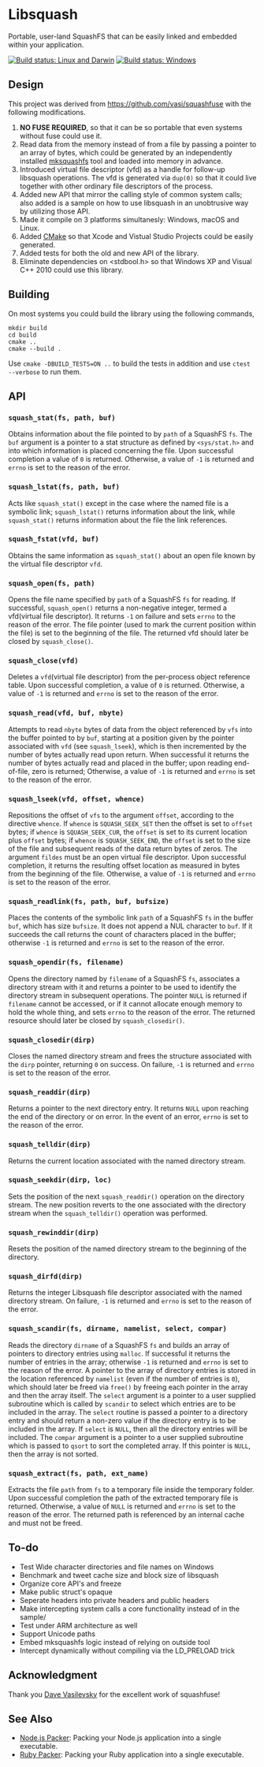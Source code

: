 # Libsquash

Portable, user-land SquashFS that can be easily linked and embedded within your application.

[![Build status: Linux and Darwin](https://travis-ci.org/pmq20/libsquash.svg?branch=master)](https://travis-ci.org/pmq20/libsquash)
[![Build status: Windows](https://ci.appveyor.com/api/projects/status/f4htq948gag3l2k8/branch/master?svg=true)](https://ci.appveyor.com/project/pmq20/libsquash/branch/master)

## Design

This project was derived from https://github.com/vasi/squashfuse with the following modifications.

1. __NO FUSE REQUIRED__, so that it can be so portable that even systems without fuse could use it.
1. Read data from the memory instead of from a file by passing a pointer to an array of bytes,
which could be generated by
an independently installed [mksquashfs](http://squashfs.sourceforge.net/) tool
and loaded into memory in advance.
1. Introduced virtual file descriptor (vfd) as a handle for follow-up libsquash operations.
The vfd is generated via `dup(0)` so that it could live together with
other ordinary file descriptors of the process.
1. Added new API that mirror the calling style of common system calls;
also added is a sample on how to use libsquash in an unobtrusive way by utilizing those API.
1. Made it compile on 3 platforms simultanesly: Windows, macOS and Linux.
1. Added [CMake](https://cmake.org/) so that Xcode and Vistual Studio Projects could be easily generated.
1. Added tests for both the old and new API of the library.
1. Eliminate dependencies on <stdbool.h> so that Windows XP and Visual C++ 2010 could use this library.

## Building

On most systems you could build the library using the following commands,

    mkdir build
    cd build
    cmake ..
    cmake --build .

Use `cmake -DBUILD_TESTS=ON ..` to build the tests in addition and use `ctest --verbose` to run them.

## API

### `squash_stat(fs, path, buf)`

Obtains information about the file pointed to by `path` of a SquashFS `fs`.
The `buf` argument is a pointer to a stat structure as defined by
`<sys/stat.h>` and into which information is placed concerning the file.
Upon successful completion a value of `0` is returned.
Otherwise, a value of `-1` is returned and `errno` is set to the reason of the error.

### `squash_lstat(fs, path, buf)`

Acts like `squash_stat()` except in the case where the named file is a symbolic link;
`squash_lstat()` returns information about the link,
while `squash_stat()` returns information about the file the link references.

### `squash_fstat(vfd, buf)`

Obtains the same information as `squash_stat()`
about an open file known by the virtual file descriptor `vfd`.

### `squash_open(fs, path)`

Opens the file name specified by `path` of a SquashFS `fs` for reading.
If successful, `squash_open()` returns a non-negative integer, termed a vfd(virtual file descriptor).
It returns `-1` on failure and sets `errno` to the reason of the error.
The file pointer (used to mark the current position within the file) is set to the beginning of the file.
The returned vfd should later be closed by `squash_close()`.

### `squash_close(vfd)`

Deletes a `vfd`(virtual file descriptor) from the per-process object reference table.
Upon successful completion, a value of `0` is returned.
Otherwise, a value of `-1` is returned and `errno` is set to the reason of the error.

### `squash_read(vfd, buf, nbyte)`

Attempts to read `nbyte` bytes of data from the object
referenced by `vfs` into the buffer pointed to by `buf`,
starting at a position given by the pointer associated with `vfd` (see `squash_lseek`),
which is then incremented by the number of bytes actually read upon return.
When successful it returns the number of bytes actually read and placed in the buffer;
upon reading end-of-file, zero is returned;
Otherwise, a value of `-1` is returned and `errno` is set to the reason of the error.

### `squash_lseek(vfd, offset, whence)`

Repositions the offset of `vfs` to the argument `offset`, according to the directive `whence`.
If `whence` is `SQUASH_SEEK_SET` then the offset is set to `offset` bytes;
if `whence` is `SQUASH_SEEK_CUR`, the `offset` is set to its current location plus `offset` bytes;
if `whence` is `SQUASH_SEEK_END`, the `offset` is set to the size of the file
and subsequent reads of the data return bytes of zeros.
The argument `fildes` must be an open virtual file descriptor.
Upon successful completion,
it returns the resulting offset location as measured in bytes from the beginning of the file.
Otherwise, a value of `-1` is returned and `errno` is set to the reason of the error.

### `squash_readlink(fs, path, buf, bufsize)`

Places the contents of the symbolic link `path` of a SquashFS `fs`
in the buffer `buf`, which has size `bufsize`.
It does not append a NUL character to `buf`.
If it succeeds the call returns the count of characters placed in the buffer;
otherwise `-1` is returned and `errno` is set to the reason of the error.

### `squash_opendir(fs, filename)`

Opens the directory named by `filename` of a SquashFS `fs`,
associates a directory stream with it and returns a pointer
to be used to identify the directory stream in subsequent operations.
The pointer `NULL` is returned if `filename` cannot be accessed,
or if it cannot allocate enough memory to hold the whole thing,
and sets `errno` to the reason of the error.
The returned resource should later be closed by `squash_closedir()`.

### `squash_closedir(dirp)`

Closes the named directory stream and
frees the structure associated with the `dirp` pointer,
returning `0` on success.
On failure, `-1` is returned and `errno` is set to the reason of the error.

### `squash_readdir(dirp)`

Returns a pointer to the next directory entry.
It returns `NULL` upon reaching the end of the directory or on error. 
In the event of an error, `errno` is set to the reason of the error.

### `squash_telldir(dirp)`

Returns the current location associated with the named directory stream.

### `squash_seekdir(dirp, loc)`

Sets the position of the next `squash_readdir()` operation on the directory stream.
The new position reverts to the one associated with the directory stream
when the `squash_telldir()` operation was performed.

### `squash_rewinddir(dirp)`

Resets the position of the named directory stream to the beginning of the directory.

### `squash_dirfd(dirp)`

Returns the integer Libsquash file descriptor associated with the named directory stream.
On failure, `-1` is returned and `errno` is set to the reason of the error.

### `squash_scandir(fs, dirname, namelist, select, compar)`

Reads the directory `dirname` of a SquashFS `fs` and
builds an array of pointers to directory entries using `malloc`.
If successful it returns the number of entries in the array; 
otherwise `-1` is returned and `errno` is set to the reason of the error.
A pointer to the array of directory entries is stored
in the location referenced by `namelist` (even if the number of entries is `0`),
which should later be freed via `free()` by freeing each pointer
in the array and then the array itself.
The `select` argument is a pointer to a user supplied subroutine which is
called by `scandir` to select which entries are to be included in the array.
The `select` routine is passed a pointer to a directory entry
and should return a non-zero value if the directory entry
is to be included in the array.
If `select` is `NULL`, then all the directory entries will be included.
The `compar` argument is a pointer to a user supplied subroutine
which is passed to `qsort` to sort the completed array.
If this pointer is `NULL`, then the array is not sorted.

### `squash_extract(fs, path, ext_name)`

Extracts the file `path` from `fs` to a temporary file inside the temporary folder.
Upon successful completion the path of the extracted temporary file is returned.
Otherwise, a value of `NULL` is returned and `errno` is set to the reason of the error.
The returned path is referenced by an internal cache and must not be freed.

## To-do

- Test Wide character directories and file names on Windows
- Benchmark and tweet cache size and block size of libsquash
- Organize core API's and freeze
- Make public struct's opaque
- Seperate headers into private headers and public headers
- Make intercepting system calls a core functionality instead of in the sample/
- Test under ARM architecture as well
- Support Unicode paths
- Embed mksquashfs logic instead of relying on outside tool
- Intercept dynamically without compiling via the LD_PRELOAD trick

## Acknowledgment

Thank you [Dave Vasilevsky](https://github.com/vasi) for the excellent work of squashfuse!

## See Also

- [Node.js Packer](https://github.com/pmq20/node-packer): Packing your Node.js application into a single executable.
- [Ruby Packer](https://github.com/pmq20/ruby-packer): Packing your Ruby application into a single executable.
